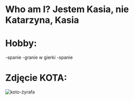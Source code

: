 # Who am I? Jestem Kasia, nie Katarzyna, Kasia

# Hobby:
-spanie
-granie w gierki
-spanie
 
# Zdjęcie KOTA:
![koto-żyrafa](https://s-trojmiasto.pl/zdj/c/n/9/2815/819x0/2815575-Co-ma-wspolnego-kot-z-zyrafa-Odpowiedz-w-artykule.jpg)
  
